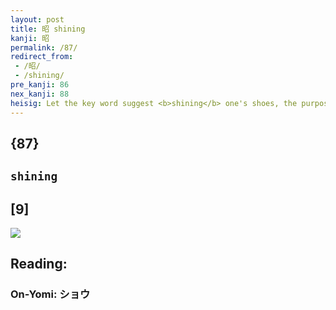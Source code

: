 ```yaml
---
layout: post
title: 昭 shining
kanji: 昭
permalink: /87/
redirect_from:
 - /昭/
 - /shining/
pre_kanji: 86
nex_kanji: 88
heisig: Let the key word suggest <b>shining</b> one's shoes, the purpose of which is to <i>seduce</i> the <i>sun</i> down on them for all to see.
---
```


## {87}

## `shining`

## [9]

<div class="stroke"><img src="E698AD.png" /></div>

## Reading:

### On-Yomi: ショウ

